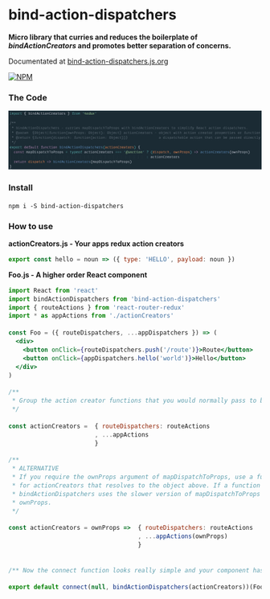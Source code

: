 # bind-action-dispatchers

**Micro library that curries and reduces the boilerplate of *bindActionCreators* and promotes better separation of concerns.**

Documentated at [bind-action-dispatchers.js.org](http://bind-action-dispatchers.js.org)


[![NPM](https://nodei.co/npm/bind-action-dispatchers.png?stars=true&downloads=true)](https://nodei.co/npm/bind-action-dispatchers/)


### The Code

![bind-action-creators](https://raw.githubusercontent.com/cchamberlain/bind-action-dispatchers/master/public/images/bind-action-creators_lg.png)


### Install

`npm i -S bind-action-dispatchers`


### How to use

**actionCreators.js - Your apps redux action creators**

```jsx
export const hello = noun => ({ type: 'HELLO', payload: noun })
```

**Foo.js - A higher order React component**

```jsx
import React from 'react'
import bindActionDispatchers from 'bind-action-dispatchers'
import { routeActions } from 'react-router-redux'
import * as appActions from './actionCreators'

const Foo = ({ routeDispatchers, ...appDispatchers }) => (
  <div>
    <button onClick={routeDispatchers.push('/route')}>Route</button>
    <button onClick={appDispatchers.hello('world')}>Hello</button>
  </div>
)

/**
 * Group the action creator functions that you would normally pass to bindActionCreators
 */

const actionCreators =  { routeDispatchers: routeActions
                        , ...appActions
                        }

/**
 * ALTERNATIVE
 * If you require the ownProps argument of mapDispatchToProps, use a function
 * for actionCreators that resolves to the object above. If a function is detected
 * bindActionDispatchers uses the slower version of mapDispatchToProps containing
 * ownProps.
 */

const actionCreators = ownProps =>  { routeDispatchers: routeActions
                                    , ...appActions(ownProps)
                                    }


/** Now the connect function looks really simple and your component has 0 references to dispatch. */

export default connect(null, bindActionDispatchers(actionCreators))(Foo)
```
